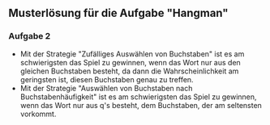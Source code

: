 ## Musterlösung für die Aufgabe "Hangman"

### Aufgabe 2

* Mit der Strategie "Zufälliges Auswählen von Buchstaben" ist es am schwierigsten das Spiel zu gewinnen,
wenn das Wort nur aus den gleichen Buchstaben besteht, da dann die Wahrscheinlichkeit am geringsten ist,
diesen Buchstaben genau zu treffen.
* Mit der Strategie "Auswählen von Buchstaben nach Buchstabenhäufigkeit" ist es am schwierigsten das Spiel zu gewinnen,
wenn das Wort nur aus q's besteht, dem Buchstaben, der am seltensten vorkommt.

